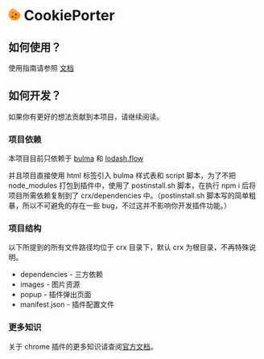 # <img src="./crx/images/cookie.png" width="24"/> CookiePorter

## 如何使用？

使用指南请参照 [文档](https://f2e-articles.notion.site/CookiePorter-7b86a8500fdf44f9b9d59e712cbde89c)

## 如何开发？

如果你有更好的想法贡献到本项目，请继续阅读。

### 项目依赖

本项目目前只依赖于 [bulma](https://www.npmjs.com/package/bulma) 和 [lodash.flow](https://www.npmjs.com/package/lodash.flow)

并且项目直接使用 html 标签引入 bulma 样式表和 script 脚本，为了不把 node_modules 打包到插件中，使用了 postinstall.sh 脚本，在执行 npm i 后将项目所需依赖复制到了 crx/dependencies 中。（postinstall.sh 脚本写的简单粗暴，所以不可避免的存在一些 bug，不过这并不影响你开发插件功能。）

### 项目结构

以下所提到的所有文件路径均位于 crx 目录下，默认 crx 为根目录，不再特殊说明。

- dependencies - 三方依赖
- images - 图片资源
- popup - 插件弹出页面
- manifest.json - 插件配置文件

### 更多知识

关于 chrome 插件的更多知识请查阅[官方文档](https://developer.chrome.com/docs/extensions/)。
